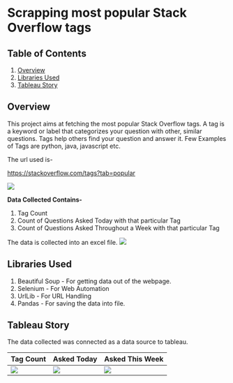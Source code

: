 # Scrapping most popular Stack Overflow tags

## Table of Contents

1. [Overview](#overview)
2. [Libraries Used](#libraries-used)
3. [Tableau Story](#tableau-story)

## Overview

This project aims at fetching the most popular Stack Overflow tags. A tag is a keyword or label that categorizes your question with other, 
similar questions. Tags help others find your question and answer it. Few Examples of Tags are python, java, javascript etc.

The url used is- 

https://stackoverflow.com/tags?tab=popular

![](https://github.com/Shruti8196/Web-Scrapping-Projects/blob/master/Stack_Overflow_Pop_Tags/SO_Site.jpg)


**Data Collected Contains-**

1. Tag Count
2. Count of Questions Asked Today with that particular Tag
3. Count of Questions Asked Throughout a Week with that particular Tag

The data is collected into an excel file.
![](https://github.com/Shruti8196/Web-Scrapping-Projects/blob/master/Stack_Overflow_Pop_Tags/Excel_Data.jpg)

## Libraries Used

1. Beautiful Soup - For getting data out of the webpage.
2. Selenium - For Web Automation
3. UrlLib - For URL Handling
4. Pandas - For saving the data into file.

## Tableau Story

The data collected was connected as a data source to tableau.

Tag Count | Asked Today | Asked This Week
--------- | ----------- | ---------------
![](https://github.com/Shruti8196/Web-Scrapping-Projects/blob/master/Stack_Overflow_Pop_Tags/Top%2010%20Highest%20Tag%20Counts(Tableau%20Story).jpg) | ![](https://github.com/Shruti8196/Web-Scrapping-Projects/blob/master/Stack_Overflow_Pop_Tags/Top%2010%20Tags%20of%20the%20Day(Tableau%20Story).jpg) | ![](https://github.com/Shruti8196/Web-Scrapping-Projects/blob/master/Stack_Overflow_Pop_Tags/Top%2010%20Tags%20of%20the%20Week(Tableau%20Story).jpg)
